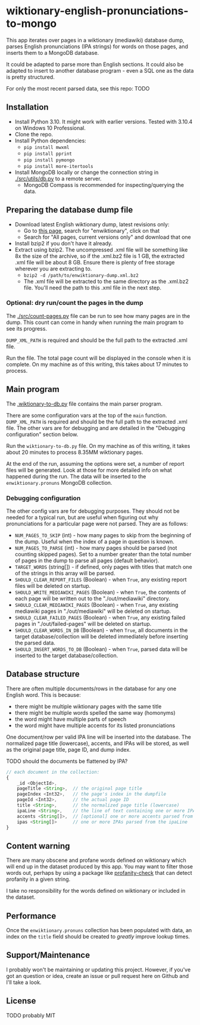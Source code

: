 # wiktionary-english-pronunciations-to-mongo

This app iterates over pages in a wiktionary (mediawiki) database dump, parses English pronunciations (IPA strings) for words on those pages, and inserts them to a MongoDB database.

It could be adapted to parse more than English sections. It could also be adapted to insert to another database program - even a SQL one as the data is pretty structured.

For only the most recent parsed data, see this repo:
TODO


## Installation

- Install Python 3.10. It might work with earlier versions. Tested with 3.10.4 on Windows 10 Professional.
- Clone the repo.
- Install Python dependencies:
    - `pip install mwxml`
    - `pip install pprint`
    - `pip install pymongo`
    - `pip install more-itertools`
- Install MongoDB locally or change the connection string in [./src/utils/db.py](./src/utils/db.py) to a remote server.
    - MongoDB Compass is recommended for inspecting/querying the data.


## Preparing the database dump file

- Download latest English wiktionary dump, latest revisions only:
    - Go to [this page](https://dumps.wikimedia.org/backup-index.html), search for "enwiktionary", click on that
    - Search for "All pages, current versions only" and download that one
- Install bzip2 if you don't have it already.
- Extract using bzip2. The uncompressed .xml file will be something like 8x the size of the archive, so if the .xml.bz2 file is 1 GB, the extracted .xml file will be about 8 GB. Ensure there is plenty of free storage wherever you are extracting to.
    - `bzip2 -d /path/to/enwiktionary-dump.xml.bz2`
    - The .xml file will be extracted to the same directory as the .xml.bz2 file. You'll need the path to this .xml file in the next step.

### Optional: dry run/count the pages in the dump

The [./src/count-pages.py](./src/count-pages.py) file can be run to see how many pages are in the dump. This count can come in handy when running the main program to see its progress.

`DUMP_XML_PATH` is required and should be the full path to the extracted .xml file.

Run the file. The total page count will be displayed in the console when it is complete. On my machine as of this writing, this takes about 17 minutes to process.


## Main program

The [.wiktionary-to-db.py](.wiktionary-to-db.py) file contains the main parser program.

There are some configuration vars at the top of the `main` function. `DUMP_XML_PATH` is required and should be the full path to the extracted .xml file. The other vars are for debugging and are detailed in the "Debugging configuration" section below.

Run the `wiktionary-to-db.py` file. On my machine as of this writing, it takes about 20 minutes to process 8.35MM wiktionary pages.

At the end of the run, assuming the options were set, a number of report files will be generated. Look at those for more detailed info on what happened during the run. The data will be inserted to the `enwiktionary.pronuns` MongoDB collection.

### Debugging configuration

The other config vars are for debugging purposes. They should not be needed for a typical run, but are useful when figuring out why pronunciations for a particular page were not parsed. They are as follows:

- `NUM_PAGES_TO_SKIP` (int) - how many pages to skip from the beginning of the dump. Useful when the index of a page in question is known.
- `NUM_PAGES_TO_PARSE` (int) - how many pages should be parsed (not counting skipped pages). Set to a number greater than the total number of pages in the dump to parse all pages (default behavior).
- `TARGET_WORDS` (string[]) - if defined, only pages with titles that match one of the strings in this array will be parsed.
- `SHOULD_CLEAR_REPORT_FILES` (Boolean) - when `True`, any existing report files will be deleted on startup.
- `SHOULD_WRITE_MEDIAWIKI_PAGES` (Boolean) - when `True`, the contents of each page will be written out to the "./out/mediawiki" directory.
- `SHOULD_CLEAR_MEDIAWIKI_PAGES` (Boolean) - when `True`, any existing mediawiki pages in "./out/mediawiki" will be deleted on startup.
- `SHOULD_CLEAR_FAILED_PAGES` (Boolean) - when `True`, any existing failed pages in "./out/failed-pages" will be deleted on startup.
- `SHOULD_CLEAR_WORDS_IN_DB` (Boolean) - when `True`, all documents in the target database/collection will be deleted immediately before inserting the parsed data.
- `SHOULD_INSERT_WORDS_TO_DB` (Boolean) - when `True`, parsed data will be inserted to the target database/collection.


## Database structure

There are often multiple documents/rows in the database for any one English word. This is because:

- there might be multiple wiktionary pages with the same title
- there might be multiple words spelled the same way (homonyms)
- the word might have multiple parts of speech
- the word might have multiple accents for its listed pronunciations

One document/row per valid IPA line will be inserted into the database.
The normalized page title (lowercase), accents, and IPAs will be stored, as well as the original page title, page ID, and dump index.

TODO should the documents be flattened by IPA? 

```js
// each document in the collection:
{
    _id <ObjectId>,
    pageTitle <String>,  // the original page title
    pageIndex <Int32>,   // the page's index in the dumpfile
    pageId <Int32>,      // the actual page ID 
    title <String>,      // the normalized page title (lowercase)
    ipaLine <String>,    // the line of text containing one or more IPAs
    accents <String[]>,  // [optional] one or more accents parsed from the ipaLine
    ipas <String[]>      // one or more IPAs parsed from the ipaLine
}
```


## Content warning

There are many obscene and profane words defined on wiktionary which will end up in the dataset produced by this app. You may want to filter those words out, perhaps by using a package like [profanity-check](https://pypi.org/project/profanity-check/) that can detect profanity in a given string.

I take no responsibility for the words defined on wiktionary or included in the dataset.


## Performance

Once the `enwiktionary.pronuns` collection has been populated with data, an index on the `title` field should be created to *greatly* improve lookup times.


## Support/Maintenance

I probably won't be maintaining or updating this project. However, if you've got an question or idea, create an issue or pull request here on Github and I'll take a look.


## License

TODO probably MIT
